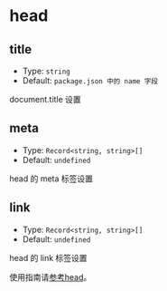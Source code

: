 # head

## title

- Type: `string`
- Default: `package.json 中的 name 字段`

document.title 设置

## meta

- Type: `Record<string, string>[]`
- Default: `undefined`

head 的 meta 标签设置

## link

- Type: `Record<string, string>[]`
- Default: `undefined`

head 的 link 标签设置

使用指南请[参考head](/convue/guide/head)。
